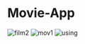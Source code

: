 # Movie-App
![film2](https://user-images.githubusercontent.com/89164849/139468064-cbcfd785-c6ad-4fa1-9bdb-936dba1fbc11.jpg)
![mov1](https://user-images.githubusercontent.com/89164849/139468075-d8b45d8d-2ac8-45b6-ad54-75c4e576df47.jpg)
![using](https://user-images.githubusercontent.com/89164849/139468091-681c6f7d-20b0-43a4-8232-6ad1717223f8.jpg)
